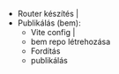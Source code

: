 - Router készítés | 
- Publikálás (bem):
  - Vite config |
  - bem repo létrehozása
  - Fordítás
  - publikálás